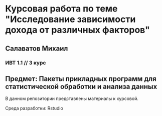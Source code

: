 # Курсовая работа по теме "Исследование зависимости дохода от различных факторов"
## Салаватов Михаил
### ИВТ 1.1 // 3 курс

## Предмет: Пакеты прикладных программ для статистической обработки и анализа данных

В данном репозитории представлены материалы к курсовой.

Среда разработки: Rstudio

